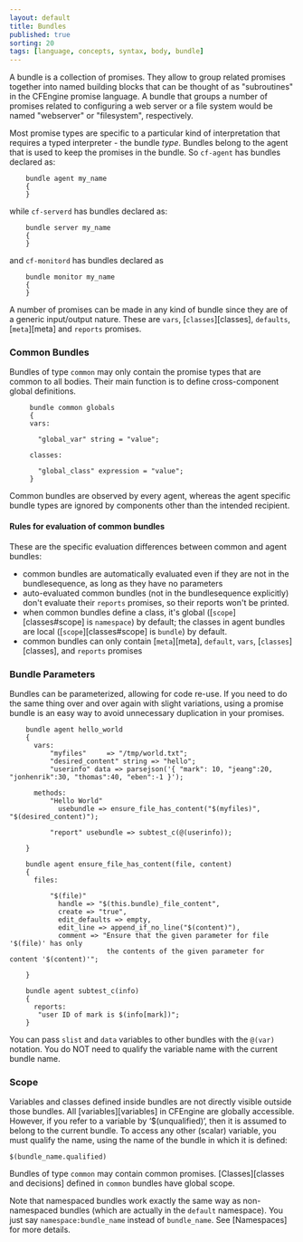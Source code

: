 ```yaml
---
layout: default
title: Bundles
published: true
sorting: 20
tags: [language, concepts, syntax, body, bundle]
---
```


A bundle is a collection of promises. They allow to group related promises 
together into named building blocks that can be thought of as "subroutines" in 
the CFEngine promise language. A bundle that groups a number of promises 
related to configuring a web server or a file system would be named 
"webserver" or "filesystem", respectively.

Most promise types are specific to a particular kind of interpretation that 
requires a typed interpreter - the bundle *type*. Bundles belong to the agent 
that is used to keep the promises in the bundle. So `cf-agent` has bundles 
declared as:

```cf3
    bundle agent my_name
    {
    }
```

while `cf-serverd` has bundles declared as:

```cf3
    bundle server my_name
    {
    }
```

and `cf-monitord` has bundles declared as

```cf3
    bundle monitor my_name
    {
    }
```

A number of promises can be made in any kind of bundle since they are of a 
generic input/output nature. These are `vars`, [`classes`][classes], `defaults`,
[`meta`][meta] and `reports` promises.

### Common Bundles

Bundles of type `common` may only contain the promise types that are common to 
all bodies. Their main function is to define cross-component global 
definitions.

```cf3
     bundle common globals
     {
     vars:
     
       "global_var" string = "value";
     
     classes:
     
       "global_class" expression = "value";
     }
```

Common bundles are observed by every agent, whereas the agent 
specific bundle types are ignored by components other than the intended 
recipient.

#### Rules for evaluation of common bundles

These are the specific evaluation differences between common and agent bundles:

* common bundles are automatically evaluated even if they are not in the bundlesequence, as long as they have no parameters
* auto-evaluated common bundles (not in the bundlesequence explicitly) don't evaluate their `reports` promises, so their reports won't be printed.
* when common bundles define a class, it's global ([`scope`][classes#scope] is `namespace`) by default; the classes in agent bundles are local ([`scope`][classes#scope] is `bundle`) by default.
* common bundles can only contain [`meta`][meta], `default`, `vars`, [`classes`][classes], and `reports` promises

### Bundle Parameters

Bundles can be parameterized, allowing for code re-use. If you need to do the 
same thing over and over again with slight variations, using a promise bundle 
is an easy way to avoid unnecessary duplication in your promises.

```
    bundle agent hello_world
    {
      vars:
          "myfiles"     => "/tmp/world.txt";
          "desired_content" string => "hello";
          "userinfo" data => parsejson('{ "mark": 10, "jeang":20, "jonhenrik":30, "thomas":40, "eben":-1 }');

      methods:
          "Hello World"
            usebundle => ensure_file_has_content("$(myfiles)", "$(desired_content)");
        
          "report" usebundle => subtest_c(@(userinfo));
    
    }

    bundle agent ensure_file_has_content(file, content)
    {
      files:
    
          "$(file)"
            handle => "$(this.bundle)_file_content",
            create => "true",
            edit_defaults => empty,
            edit_line => append_if_no_line("$(content)"),
            comment => "Ensure that the given parameter for file '$(file)' has only
                        the contents of the given parameter for content '$(content)'";
    
    }

    bundle agent subtest_c(info)
    {
      reports:
       "user ID of mark is $(info[mark])";
    }
```

You can pass `slist` and `data` variables to other bundles with
the `@(var)` notation.  You do NOT need to qualify the variable name
with the current bundle name.

### Scope

Variables and classes defined inside bundles are not directly visible outside 
those bundles. All [variables][variables] in 
CFEngine are globally accessible. However, if you refer to a variable by 
‘$(unqualified)’, then it is assumed to belong to the current bundle. To 
access any other (scalar) variable, you must qualify the name, using the name 
of the bundle in which it is defined:

    $(bundle_name.qualified)

Bundles of type `common` may contain common promises. 
[Classes][classes and decisions] defined in `common` bundles 
have global scope.

Note that namespaced bundles work exactly the same way as
non-namespaced bundles (which are actually in the `default`
namespace).  You just say `namespace:bundle_name` instead of
`bundle_name`.  See [Namespaces] for more details.
